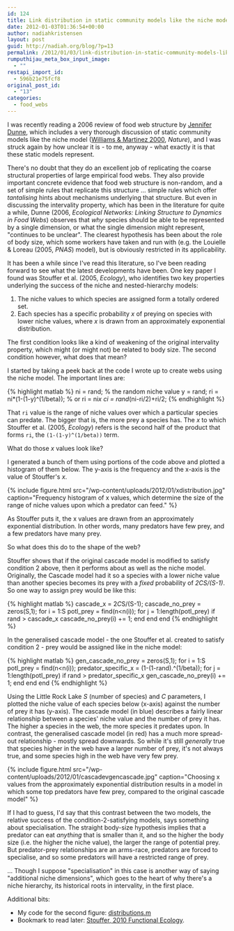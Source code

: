 ```yaml
---
id: 124
title: Link distribution in static community models like the niche model
date: 2012-01-03T01:36:54+00:00
author: nadiahkristensen
layout: post
guid: http://nadiah.org/blog/?p=13
permalink: /2012/01/03/link-distribution-in-static-community-models-like-the-niche-model/
rumputhijau_meta_box_input_image:
  - ""
restapi_import_id:
  - 596b21e75fcf8
original_post_id:
  - "13"
categories:
  - food_webs
---
```

I was recently reading a 2006 review of food web structure by [Jennifer Dunne](http://cloudcomputing.peacelab.net/pdf/Dunne2006Chapter.pdf), which includes a very thorough discussion of static community models like the niche model ([Williams & Martinez 2000](http://userwww.sfsu.edu/~parker/bio840/pdfs/WilliamsMartinez2000.pdf), _Nature_), and I was struck again by how unclear it is - to me, anyway - what exactly it is that these static models represent.

There's no doubt that they do an excellent job of replicating the coarse structural properties of large empirical food webs. They also provide important concrete evidence that food web structure is non-random, and a set of simple rules that replicate this structure ... simple rules which offer _tantalising_ hints about mechanisms underlying that structure. But even in discussing the intervality property, which has been in the literature for quite a while, Dunne (2006, _Ecological Networks: Linking Structure to Dynamics in Food Webs_) observes that _why_ species should be able to be represented by a single dimension, or what the single dimension might represent, "continues to be unclear". The clearest hypothesis has been about the role of body size, which some workers have taken and run with (e.g. the Louielle & Loreau (2005, _PNAS_) model), but is obviously restricted in its applicability.

It has been a while since I've read this literature, so I've been reading forward to see what the latest developments have been. One key paper I found was Stouffer et al. (2005, _Ecology_), who identifies two key properties underlying the success of the niche and nested-hierarchy models:

  1. The niche values to which species are assigned form a totally ordered set.
  2. Each species has a specific probability _x_ of preying on species with lower niche values, where _x_ is drawn from an approximately exponential distribution.

The first condition looks like a kind of weakening of the original intervality property, which might (or might not) be related to body size. The second condition however, what does that mean?

I started by taking a peek back at the code I wrote up to create webs using the niche model. The important lines are:

{% highlight matlab %}
ni = rand; % the random niche value
y = rand;
ri = ni*(1-(1-y)^(1/beta)); % or ri = ni*x
ci = rand*(ni-ri/2)+ri/2;
{% endhighlight %}

That `ri` value is the range of niche values over which a particular species can predate. The bigger that is, the more prey a species has. The _x_ to which Stouffer et al. (2005, _Ecology_) refers is the second half of the product that forms `ri`, the `(1-(1-y)^(1/beta))` term.

What do those _x_ values look like? 

I generated a bunch of them using portions of the code above and plotted a histogram of them below. The y-axis is the frequency and the x-axis is the value of Stouffer's _x_. 

{%
    include figure.html
    src="/wp-content/uploads/2012/01/xdistribution.jpg"
    caption="Frequency histogram of x values, which determine the size of the range of niche values upon which a predator can feed."
%}

As Stouffer puts it, the x values are drawn from an approximately exponential distribution. In other words, many predators have few prey, and a few predators have many prey. 

So what does this do to the shape of the web? 

Stouffer shows that if the original cascade model is modified to satisfy condition 2 above, then it performs about as well as the niche model. Originally, the Cascade model had it so a species with a lower niche value than another species becomes its prey with a _fixed_ probability of _2CS/(S-1)_. So one way to assign prey would be like this:

{% highlight matlab %}
cascade_x = 2*C*S/(S-1);
cascade_no_prey = zeros(S,1);
for i = 1:S
    potl_prey = find(n&lt;n(i));
    for j = 1:length(potl_prey)
        if rand &gt; cascade_x
            cascade_no_prey(i) += 1;
        end
    end
end
{% endhighlight %}


In the generalised cascade model - the one Stouffer et al. created to satisfy condition 2 - prey would be assigned like in the niche model:

{% highlight matlab %}
gen_cascade_no_prey = zeros(S,1);
for i = 1:S
    potl_prey = find(n&lt;n(i));
    predator_specific_x = (1-(1-rand).^(1/beta));
    for j = 1:length(potl_prey)
        if rand &gt; predator_specific_x
            gen_cascade_no_prey(i) += 1;
        end
    end
end
{% endhighlight %}

Using the Little Rock Lake _S_ (number of species) and _C_ parameters, I plotted the niche value of each species below (x-axis) against the number of prey it has (y-axis). The cascade model (in blue) describes a fairly linear relationship between a species' niche value and the number of prey it has. The higher a species in the web, the more species it predates upon. In contrast, the generalised cascade model (in red) has a much more spread-out relationship - mostly spread downwards. So while it's still _generally_ true that species higher in the web have a larger number of prey, it's not always true, and some species high in the web have very few prey. 

{%
    include figure.html
    src="/wp-content/uploads/2012/01/cascadevgencascade.jpg"
    caption="Choosing x values from the approximately exponential distribution results in a model in which some top predators have few prey, compared to the original cascade model"
%}

If I had to guess, I'd say that this contrast between the two models, the relative success of the condition-2-satisfying models, says something about specialisation. The straight body-size hypothesis implies that a predator can eat _anything_ that is smaller than it, and so the higher the body size (i.e. the higher the niche value), the larger the range of potential prey. But predator-prey relationships are an arms-race, predators are forced to specialise, and so some predators will have a restricted range of prey.

... Though I suppose "specialisation" in this case is another way of saying "additional niche dimensions", which goes to the heart of why there's a niche hierarchy, its historical roots in intervality, in the first place.

Additional bits:

  * My code for the second figure: [distributions.m](https://s3.amazonaws.com/nadiah.org/toolfiles/distributions.m)
  * Bookmark to read later: [Stouffer, 2010 Functional Ecology](http://www.stoufferlab.org/pdfs/Stouffer-2010-Funct.Ecol.-24-44.pdf).
